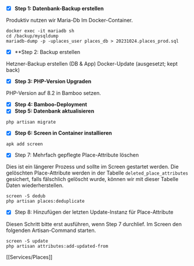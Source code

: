 
- [x] **Step 1:  Datenbank-Backup erstellen**

Produktiv nutzen wir Maria-Db Im Docker-Container. 

```
docker exec -it mariadb sh
cd /backup/mysqldump
mariadb-dump -p -uplaces_user places_db > 20231024.places_prod.sql
```

- [x] **Step 2: Backup erstellen

Hetzner-Backup erstellen (DB & App)
Docker-Update (ausgesetzt; kept back)

- [x] **Step 3: PHP-Version Upgraden**

PHP-Version auf 8.2 in Bamboo setzen.

- [x] **Step 4: Bamboo-Deployment** 
- [x] **Step 5: Datenbank aktualisieren**

```
php artisan migrate
```

- [x] **Step 6: Screen in Container installieren**

```
apk add screen
```


- [x] Step 7: Mehrfach gepflegte Place-Attribute löschen

Dies ist ein längerer Prozess und sollte im Screen gestartet werden. Die gelöschten Place-Attribute werden in der Tabelle `deleted_place_attributes` gesichert, falls fälschlich gelöscht wurde, können wir mit dieser Tabelle Daten wiederherstellen.

```
screen -S dedub
php artisan places:deduplicate
```

- [x] Step 8: Hinzufügen der letzten Update-Instanz für Place-Attribute

Diesen Schritt bitte erst ausführen, wenn Step 7 durchlief. Im Screen den folgenden Artisan-Command starten.

```
screen -S update
php artisan attributes:add-updated-from
```


[[Services/Places]]